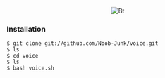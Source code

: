 <p align="center"><img src="https://user-images.githubusercontent.com/77061416/108146349-04415680-7108-11eb-8a48-424bc00f2fe8.jpg" alt="Bt">  
<p align="center">

### Installation

```
$ git clone git://github.com/Noob-Junk/voice.git
$ ls
$ cd voice
$ ls
$ bash voice.sh
```
